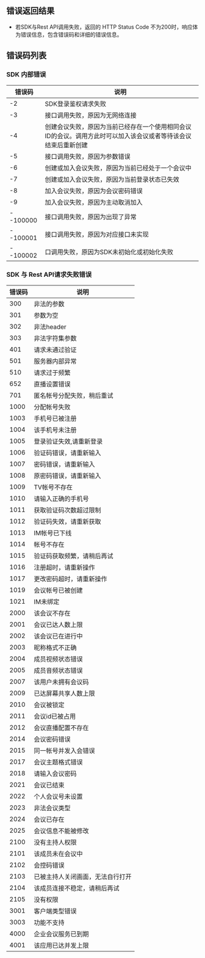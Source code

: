 ## 错误返回结果
- 若SDK与Rest API调用失败，返回的 HTTP Status Code 不为200时，响应体为错误信息，包含错误码和详细的错误信息。

## 错误码列表

### SDK 内部错误

|错误码|说明|
|-----|----|
|-2 | SDK登录鉴权请求失败 |
|-3 | 接口调用失败，原因为无网络连接 |
|-4 | 创建会议失败，原因为当前已经存在一个使用相同会议ID的会议。调用方此时可以加入该会议或者等待该会议结束后重新创建 |
|-5 | 接口调用失败，原因为参数错误 |
|-6 | 创建或加入会议失败，原因为当前已经处于一个会议中 |
|-7 | 创建或加入会议失败，原因为当前登录状态已失效 |
|-8 | 加入会议失败，原因为会议密码错误 |
|-9 | 加入会议失败，原因为主动取消加入 |
|--100000 | 接口调用失败，原因为出现了异常 |
|--100001 | 接口调用失败，原因为对应接口未实现 |
|--100002 | 口调用失败，原因为SDK未初始化或初始化失败 |

### SDK 与 Rest API请求失败错误

|错误码|说明|
|-----|----|
|300 | 非法的参数 |
|301 | 参数为空 |
|302 | 非法header |
|303 | 非法字符集参数 |
|401 | 请求未通过验证 |
|501 | 服务器内部异常 |
|510 | 请求过于频繁 |
|652 | 直播设置错误 |
|701 | 匿名帐号分配失败，稍后重试 |
|1000 | 分配帐号失败 |
|1003 | 手机号已被注册 |
|1004 | 该手机号未注册 |
|1005 | 登录验证失效,请重新登录 |
|1006 | 验证码错误，请重新输入 |
|1007 | 密码错误，请重新输入 |
|1008 | 原密码错误，请重新输入 |
|1009 | TV帐号不存在 |
|1010 | 请输入正确的手机号 |
|1011 | 获取验证码次数超过限制 |
|1012 | 验证码失效，请重新获取 |
|1013 | IM帐号已下线 |
|1014 | 帐号不存在 |
|1015 | 验证码获取频繁，请稍后再试 |
|1016 | 注册超时，请重新操作 |
|1017 | 更改密码超时，请重新操作 |
|1019 | 会议帐号已被创建 |
|1021 | IM未绑定 |
|2000 | 该会议不存在 |
|2001 | 会议已达人数上限 |
|2002 | 该会议已在进行中 |
|2003 | 昵称格式不正确 |
|2004 | 成员视频状态错误 |
|2005 | 成员音频状态错误 |
|2007 | 该用户未拥有会议码 |
|2009 | 已达屏幕共享人数上限 |
|2010 | 会议被锁定 |
|2011 | 会议id已被占用 |
|2012 | 会议直播配置不存在 |
|2014 | 会议密码错误 |
|2015 | 同一帐号并发入会错误 |
|2017 | 会议主题格式错误 |
|2018 | 请输入会议密码 |
|2021 | 会议已结束 |
|2022 | 个人会议号未设置 |
|2023 | 非法会议类型 |
|2024 | 会议已存在 |
|2025 | 会议信息不能被修改 |
|2100 | 没有主持人权限 |
|2101 | 该成员未在会议中 |
|2102 | 会控码错误 |
|2103 | 已被主持人关闭画面，无法自行打开 |
|2104 | 该成员连接不稳定，请稍后再试 |
|2105 | 没有权限 |
|3001 | 客户端类型错误 |
|3003 | 功能不支持 |
|4000 | 企业会议服务已到期 |
|4001 | 该应用已达并发上限 |